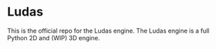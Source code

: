 # Ludas
This is the official repo for the Ludas engine. The Ludas engine is a full Python 2D and (WIP) 3D engine.
